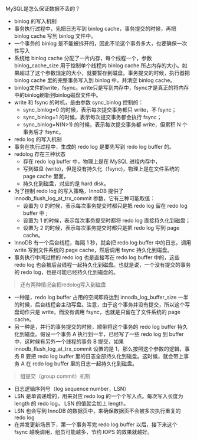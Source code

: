 MySQL是怎么保证数据不丢的？

- binlog 的写入机制
- 事务执行过程中，先把日志写到 binlog cache，事务提交的时候，再把 binlog cache 写到 binlog 文件中。
- 一个事务的 binlog 是不能被拆开的，因此不论这个事务多大，也要确保一次性写入
- 系统给 binlog cache 分配了一片内存，每个线程一个，参数 binlog_cache_size 用于控制单个线程内 binlog cache 所占内存的大小。如果超过了这个参数规定的大小，就要暂存到磁盘。事务提交的时候，执行器把 binlog cache 里的完整事务写入到 binlog 中，并清空 binlog cache。
- binlog文件的write，fsync。write只是写到内存中，fsync才是真正的将内存中的binlog刷新到binlog磁盘文件中。
- write 和 fsync 的时机，是由参数 sync_binlog 控制的：
  - sync_binlog=0 的时候，表示每次提交事务都只 write，不 fsync；
  - sync_binlog=1 的时候，表示每次提交事务都会执行 fsync；
  - sync_binlog=N(N>1) 的时候，表示每次提交事务都 write，但累积 N 个事务后才 fsync。
- redo log 的写入机制
- 事务在执行过程中，生成的 redo log 是要先写到 redo log buffer 的。
- redolog 存在三种状态
  - 存在 redo log buffer 中，物理上是在 MySQL 进程内存中，
  - 写到磁盘 (write)，但是没有持久化（fsync)，物理上是在文件系统的 page cache 里面，
  - 持久化到磁盘，对应的是 hard disk。
- 为了控制 redo log 的写入策略，InnoDB 提供了 innodb_flush_log_at_trx_commit 参数，它有三种可能取值：
  - 设置为 0 的时候，表示每次事务提交时都只是把 redo log 留在 redo log buffer 中 ;
  - 设置为 1 的时候，表示每次事务提交时都将 redo log 直接持久化到磁盘；
  - 设置为 2 的时候，表示每次事务提交时都只是把 redo log 写到 page cache。
- InnoDB 有一个后台线程，每隔 1 秒，就会把 redo log buffer 中的日志，调用 write 写到文件系统的 page cache，然后调用 fsync 持久化到磁盘。
- 事务执行中间过程的 redo log 也是直接写在 redo log buffer 中的，这些 redo log 也会被后台线程一起持久化到磁盘。也就是说，一个没有提交的事务的 redo log，也是可能已经持久化到磁盘的。

> 还有两种情况会把redolog写入到磁盘

- 一种是，redo log buffer 占用的空间即将达到 innodb_log_buffer_size 一半的时候，后台线程会主动写盘。注意，由于这个事务并没有提交，所以这个写盘动作只是 write，而没有调用 fsync，也就是只留在了文件系统的 page cache。
- 另一种是，并行的事务提交的时候，顺带将这个事务的 redo log buffer 持久化到磁盘。假设一个事务 A 执行到一半，已经写了一些 redo log 到 buffer 中，这时候有另外一个线程的事务 B 提交，如果 innodb_flush_log_at_trx_commit 设置的是 1，那么按照这个参数的逻辑，事务 B 要把 redo log buffer 里的日志全部持久化到磁盘。这时候，就会带上事务 A 在 redo log buffer 里的日志一起持久化到磁盘。

> 组提交（group commit）机制

- 日志逻辑序列号（log sequence number，LSN） 
- LSN 是单调递增的，用来对应 redo log 的一个个写入点。每次写入长度为 length 的 redo log， LSN 的值就会加上 length。
- LSN 也会写到 InnoDB 的数据页中，来确保数据页不会被多次执行重复的 redo log
- 在并发更新场景下，第一个事务写完 redo log buffer 以后，接下来这个 fsync 越晚调用，组员可能越多，节约 IOPS 的效果就越好。
